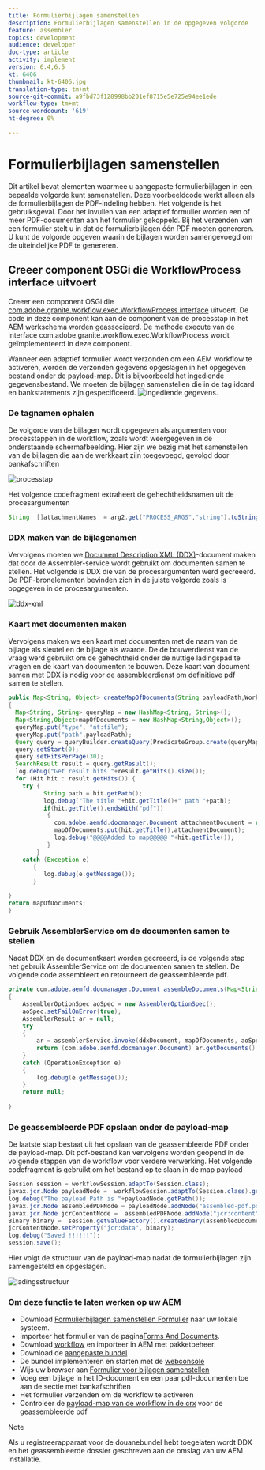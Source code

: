 ```yaml
---
title: Formulierbijlagen samenstellen
description: Formulierbijlagen samenstellen in de opgegeven volgorde
feature: assembler
topics: development
audience: developer
doc-type: article
activity: implement
version: 6.4,6.5
kt: 6406
thumbnail: kt-6406.jpg
translation-type: tm+mt
source-git-commit: a9fbd73f128998bb201ef8715e5e725e94ee1ede
workflow-type: tm+mt
source-wordcount: '619'
ht-degree: 0%

---
```



# Formulierbijlagen samenstellen

Dit artikel bevat elementen waarmee u aangepaste formulierbijlagen in een bepaalde volgorde kunt samenstellen. Deze voorbeeldcode werkt alleen als de formulierbijlagen de PDF-indeling hebben. Het volgende is het gebruiksgeval.
Door het invullen van een adaptief formulier worden een of meer PDF-documenten aan het formulier gekoppeld.
Bij het verzenden van een formulier stelt u in dat de formulierbijlagen één PDF moeten genereren. U kunt de volgorde opgeven waarin de bijlagen worden samengevoegd om de uiteindelijke PDF te genereren.

## Creeer component OSGi die WorkflowProcess interface uitvoert

Creeer een component OSGi die [com.adobe.granite.workflow.exec.WorkflowProcess interface](https://helpx.adobe.com/experience-manager/6-5/sites/developing/using/reference-materials/javadoc/com/adobe/granite/workflow/exec/WorkflowProcess.html) uitvoert. De code in deze component kan aan de component van de processtap in het AEM werkschema worden geassocieerd. De methode execute van de interface com.adobe.granite.workflow.exec.WorkflowProcess wordt geïmplementeerd in deze component.

Wanneer een adaptief formulier wordt verzonden om een AEM workflow te activeren, worden de verzonden gegevens opgeslagen in het opgegeven bestand onder de payload-map. Dit is bijvoorbeeld het ingediende gegevensbestand. We moeten de bijlagen samenstellen die in de tag idcard en bankstatements zijn gespecificeerd.
![ingediende gegevens](assets/submitted-data.JPG).

### De tagnamen ophalen

De volgorde van de bijlagen wordt opgegeven als argumenten voor processtappen in de workflow, zoals wordt weergegeven in de onderstaande schermafbeelding. Hier zijn we bezig met het samenstellen van de bijlagen die aan de werkkaart zijn toegevoegd, gevolgd door bankafschriften

![processtap](assets/process-step.JPG)

Het volgende codefragment extraheert de gehechtheidsnamen uit de procesargumenten

```java
String  []attachmentNames  = arg2.get("PROCESS_ARGS","string").toString().split(",");
```

### DDX maken van de bijlagenamen

Vervolgens moeten we [Document Description XML (DDX)](https://helpx.adobe.com/pdf/aem-forms/6-2/ddxRef.pdf)-document maken dat door de Assembler-service wordt gebruikt om documenten samen te stellen. Het volgende is DDX die van de procesargumenten werd gecreeerd. De PDF-bronelementen bevinden zich in de juiste volgorde zoals is opgegeven in de procesargumenten.

![ddx-xml](assets/ddx-xml.JPG)

### Kaart met documenten maken

Vervolgens maken we een kaart met documenten met de naam van de bijlage als sleutel en de bijlage als waarde. De de bouwerdienst van de vraag werd gebruikt om de gehechtheid onder de nuttige ladingspad te vragen en de kaart van documenten te bouwen. Deze kaart van document samen met DDX is nodig voor de assembleerdienst om definitieve pdf samen te stellen.

```java
public Map<String, Object> createMapOfDocuments(String payloadPath,WorkflowSession workflowSession )
{
  Map<String, String> queryMap = new HashMap<String, String>();
  Map<String,Object>mapOfDocuments = new HashMap<String,Object>();
  queryMap.put("type", "nt:file");
  queryMap.put("path",payloadPath);
  Query query = queryBuilder.createQuery(PredicateGroup.create(queryMap),workflowSession.adaptTo(Session.class));
  query.setStart(0);
  query.setHitsPerPage(30);
  SearchResult result = query.getResult();
  log.debug("Get result hits "+result.getHits().size());
  for (Hit hit : result.getHits()) {
    try {
          String path = hit.getPath();
          log.debug("The title "+hit.getTitle()+" path "+path);
          if(hit.getTitle().endsWith("pdf"))
           {
             com.adobe.aemfd.docmanager.Document attachmentDocument = new com.adobe.aemfd.docmanager.Document(path);
             mapOfDocuments.put(hit.getTitle(),attachmentDocument);
             log.debug("@@@@Added to map@@@@@ "+hit.getTitle());
           }
        }
    catch (Exception e)
       {
          log.debug(e.getMessage());
       }

}
return mapOfDocuments;
}
```

### Gebruik AssemblerService om de documenten samen te stellen

Nadat DDX en de documentkaart worden gecreeerd, is de volgende stap het gebruik AssemblerService om de documenten samen te stellen.
De volgende code assembleert en retourneert de geassembleerde pdf.

```java
private com.adobe.aemfd.docmanager.Document assembleDocuments(Map<String, Object> mapOfDocuments, com.adobe.aemfd.docmanager.Document ddxDocument)
{
    AssemblerOptionSpec aoSpec = new AssemblerOptionSpec();
    aoSpec.setFailOnError(true);
    AssemblerResult ar = null;
    try
    {
        ar = assemblerService.invoke(ddxDocument, mapOfDocuments, aoSpec);
        return (com.adobe.aemfd.docmanager.Document) ar.getDocuments().get("GeneratedDocument.pdf");
    }
    catch (OperationException e)
    {
        log.debug(e.getMessage());
    }
    return null;
    
}
```

### De geassembleerde PDF opslaan onder de payload-map

De laatste stap bestaat uit het opslaan van de geassembleerde PDF onder de payload-map. Dit pdf-bestand kan vervolgens worden geopend in de volgende stappen van de workflow voor verdere verwerking.
Het volgende codefragment is gebruikt om het bestand op te slaan in de map payload

```java
Session session = workflowSession.adaptTo(Session.class);
javax.jcr.Node payloadNode =  workflowSession.adaptTo(Session.class).getNode(workItem.getWorkflowData().getPayload().toString());
log.debug("The payload Path is "+payloadNode.getPath());
javax.jcr.Node assembledPDFNode = payloadNode.addNode("assembled-pdf.pdf", "nt:file"); 
javax.jcr.Node jcrContentNode =  assembledPDFNode.addNode("jcr:content", "nt:resource");
Binary binary =  session.getValueFactory().createBinary(assembledDocument.getInputStream());
jcrContentNode.setProperty("jcr:data", binary);
log.debug("Saved !!!!!!"); 
session.save();
```

Hier volgt de structuur van de payload-map nadat de formulierbijlagen zijn samengesteld en opgeslagen.

![ladingsstructuur](assets/payload-structure.JPG)

### Om deze functie te laten werken op uw AEM

* Download [Formulierbijlagen samenstellen Formulier](assets/assemble-form-attachments-af.zip) naar uw lokale systeem.
* Importeer het formulier van de pagina[Forms And Documents](http://localhost:4502/aem/forms.html/content/dam/formsanddocuments).
* Download [workflow](assets/assemble-form-attachments.zip) en importeer in AEM met pakketbeheer.
* Download de [aangepaste bundel](assets/assembletaskattachments.assembletaskattachments.core-1.0-SNAPSHOT.jar)
* De bundel implementeren en starten met de [webconsole](http://localhost:4502/system/console/bundles)
* Wijs uw browser aan [Formulier voor bijlagen samenstellen](http://localhost:4502/content/dam/formsanddocuments/assembleattachments/jcr:content?wcmmode=disabled)
* Voeg een bijlage in het ID-document en een paar pdf-documenten toe aan de sectie met bankafschriften
* Het formulier verzenden om de workflow te activeren
* Controleer de [payload-map van de workflow in de crx](http://localhost:4502/crx/de/index.jsp#/var/fd/dashboard/payload) voor de geassembleerde pdf

>[!NOTE]
> Als u registreerapparaat voor de douanebundel hebt toegelaten wordt DDX en het geassembleerde dossier geschreven aan de omslag van uw AEM installatie.

